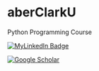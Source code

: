 # aberClarkU
Python Programming Course 

[![MyLinkedIn Badge](https://img.shields.io/badge/my-LinkedIn-red)](https://www.linkedin.com/in/andre-bergeron-42a331316)

[![Google Scholar](https://img.shields.io/badge/Google-Scholar-red)](https://img.shields.io/github/repo-size/AndreBergeron/aberClarkU)
